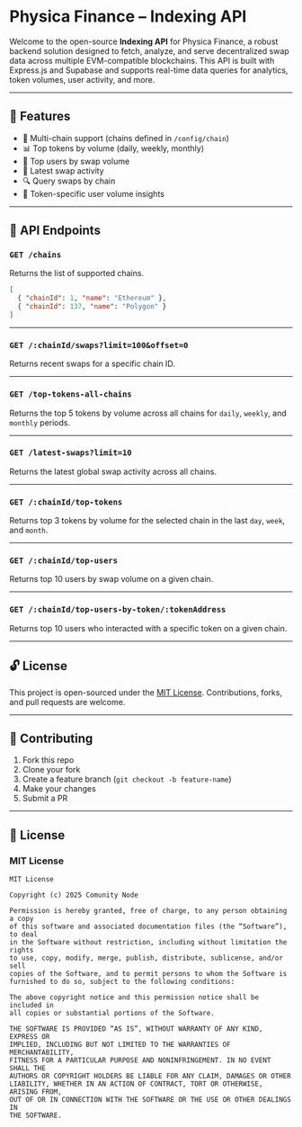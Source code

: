 
# Physica Finance – Indexing API

Welcome to the open-source **Indexing API** for Physica Finance, a robust backend solution designed to fetch, analyze, and serve decentralized swap data across multiple EVM-compatible blockchains. This API is built with Express.js and Supabase and supports real-time data queries for analytics, token volumes, user activity, and more.

---

## 📌 Features

- 🔗 Multi-chain support (chains defined in `/config/chain`)
- 📊 Top tokens by volume (daily, weekly, monthly)
- 👥 Top users by swap volume
- 🔄 Latest swap activity
- 🔍 Query swaps by chain
- 💎 Token-specific user volume insights

---

## 📡 API Endpoints

### `GET /chains`
Returns the list of supported chains.
```json
[
  { "chainId": 1, "name": "Ethereum" },
  { "chainId": 137, "name": "Polygon" }
]
````

---

### `GET /:chainId/swaps?limit=100&offset=0`

Returns recent swaps for a specific chain ID.

---

### `GET /top-tokens-all-chains`

Returns the top 5 tokens by volume across all chains for `daily`, `weekly`, and `monthly` periods.

---

### `GET /latest-swaps?limit=10`

Returns the latest global swap activity across all chains.

---

### `GET /:chainId/top-tokens`

Returns top 3 tokens by volume for the selected chain in the last `day`, `week`, and `month`.

---

### `GET /:chainId/top-users`

Returns top 10 users by swap volume on a given chain.

---

### `GET /:chainId/top-users-by-token/:tokenAddress`

Returns top 10 users who interacted with a specific token on a given chain.

---


## 🔓 License

This project is open-sourced under the [MIT License](#license). Contributions, forks, and pull requests are welcome.

---

## 🤝 Contributing

1. Fork this repo
2. Clone your fork
3. Create a feature branch (`git checkout -b feature-name`)
4. Make your changes
5. Submit a PR

---

## 📃 License

### MIT License

```
MIT License

Copyright (c) 2025 Comunity Node

Permission is hereby granted, free of charge, to any person obtaining a copy
of this software and associated documentation files (the “Software”), to deal
in the Software without restriction, including without limitation the rights
to use, copy, modify, merge, publish, distribute, sublicense, and/or sell
copies of the Software, and to permit persons to whom the Software is
furnished to do so, subject to the following conditions:

The above copyright notice and this permission notice shall be included in
all copies or substantial portions of the Software.

THE SOFTWARE IS PROVIDED “AS IS”, WITHOUT WARRANTY OF ANY KIND, EXPRESS OR
IMPLIED, INCLUDING BUT NOT LIMITED TO THE WARRANTIES OF MERCHANTABILITY,
FITNESS FOR A PARTICULAR PURPOSE AND NONINFRINGEMENT. IN NO EVENT SHALL THE
AUTHORS OR COPYRIGHT HOLDERS BE LIABLE FOR ANY CLAIM, DAMAGES OR OTHER
LIABILITY, WHETHER IN AN ACTION OF CONTRACT, TORT OR OTHERWISE, ARISING FROM,
OUT OF OR IN CONNECTION WITH THE SOFTWARE OR THE USE OR OTHER DEALINGS IN
THE SOFTWARE.
```
